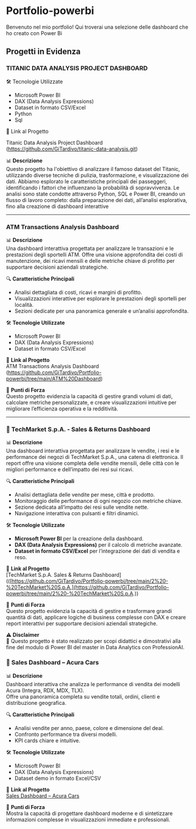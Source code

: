 # Portfolio-powerbi

Benvenuto nel mio portfolio! Qui troverai una selezione delle dashboard che ho creato con Power Bi

## Progetti in Evidenza

### TITANIC DATA ANALYSIS PROJECT DASHBOARD

🛠️ Tecnologie Utilizzate

  - Microsoft Power BI
  - DAX (Data Analysis Expressions)
  - Dataset in formato CSV/Excel
  - Python
  - Sql

📂 Link al Progetto

Titanic Data Analysis Project Dashboard (https://github.com/GiTardivo/titanic-data-analysis.git)

📊 **Descrizione**  
Questo progetto ha l'obiettivo di analizzare il famoso dataset del Titanic, utilizzando diverse tecniche di pulizia, trasformazione, e visualizzazione dei dati. Abbiamo esplorato le caratteristiche principali dei passeggeri, identificando i fattori che influenzano la probabilità di sopravvivenza.
Le analisi sono state condotte attraverso Python, SQL e Power BI, creando un flusso di lavoro completo: dalla preparazione dei dati, all’analisi esplorativa, fino alla creazione di dashboard interattive

------------------------------------------------------

### ATM Transactions Analysis Dashboard 

📊 **Descrizione**  
Una dashboard interattiva progettata per analizzare le transazioni e le prestazioni degli sportelli ATM. Offre una visione approfondita dei costi di manutenzione, dei ricavi mensili e delle metriche chiave di profitto per supportare decisioni aziendali strategiche.

🔍 **Caratteristiche Principali**  
- Analisi dettagliata di costi, ricavi e margini di profitto.
- Visualizzazioni interattive per esplorare le prestazioni degli sportelli per località.
- Sezioni dedicate per una panoramica generale e un’analisi approfondita.

🛠️ **Tecnologie Utilizzate**  
- Microsoft Power BI  
- DAX (Data Analysis Expressions)  
- Dataset in formato CSV/Excel  

📂 **Link al Progetto**  
ATM Transactions Analysis Dashboard (https://github.com/GiTardivo/Portfolio-powerbi/tree/main/ATM%20Dashboard)

🌟 **Punti di Forza**  
Questo progetto evidenzia la capacità di gestire grandi volumi di dati, calcolare metriche personalizzate, e creare visualizzazioni intuitive per migliorare l’efficienza operativa e la redditività.

---
### 🏪 TechMarket S.p.A. - Sales & Returns Dashboard  

📊 **Descrizione**  
Una dashboard interattiva progettata per analizzare le vendite, i resi e le performance dei negozi di TechMarket S.p.A., una catena di elettronica. Il report offre una visione completa delle vendite mensili, delle città con le migliori performance e dell’impatto dei resi sui ricavi.  

🔍 **Caratteristiche Principali**  

- Analisi dettagliata delle vendite per mese, città e prodotto.  
- Monitoraggio delle performance di ogni negozio con metriche chiave.  
- Sezione dedicata all’impatto dei resi sulle vendite nette.  
- Navigazione interattiva con pulsanti e filtri dinamici.  

🛠️ **Tecnologie Utilizzate**  

- **Microsoft Power BI** per la creazione della dashboard.  
- **DAX (Data Analysis Expressions)** per il calcolo di metriche avanzate.  
- **Dataset in formato CSV/Excel** per l’integrazione dei dati di vendita e reso.  

📂 **Link al Progetto**  
[TechMarket S.p.A. Sales & Returns Dashboard] (([https://github.com/GiTardivo/Portfolio-powerbi/tree/main/2%20-%20TechMarket%20S.p.A.](https://github.com/GiTardivo/Portfolio-powerbi/tree/main/2%20-%20TechMarket%20S.p.A.))  

🌟 **Punti di Forza**  
Questo progetto evidenzia la capacità di gestire e trasformare grandi quantità di dati, applicare logiche di business complesse con DAX e creare report interattivi per supportare decisioni aziendali strategiche.  

⚠️ **Disclaimer**  
📌 Questo progetto è stato realizzato per scopi didattici e dimostrativi alla fine del modulo di Power BI del master in Data Analytics con ProfessionAI.  


### 🚗 Sales Dashboard – Acura Cars  

📊 **Descrizione**  
Dashboard interattiva che analizza le performance di vendita dei modelli Acura (Integra, RDX, MDX, TLX).  
Offre una panoramica completa su vendite totali, ordini, clienti e distribuzione geografica.  

🔍 **Caratteristiche Principali**  
- Analisi vendite per anno, paese, colore e dimensione del deal.  
- Confronto performance tra diversi modelli.  
- KPI cards chiare e intuitive.  

🛠️ **Tecnologie Utilizzate**  
- Microsoft Power BI  
- DAX (Data Analysis Expressions)  
- Dataset demo in formato Excel/CSV  

📂 **Link al Progetto**  
[Sales Dashboard – Acura Cars](https://github.com/GiTardivo/Portfolio-powerbi/tree/a33eb15366d3821475c3457ae55166eadf004ef7/03%20-%20Sales%20Dashboard%20%E2%80%93%20Acura%20Cars)


🌟 **Punti di Forza**  
Mostra la capacità di progettare dashboard moderne e di sintetizzare informazioni complesse in visualizzazioni immediate e professionali.  


